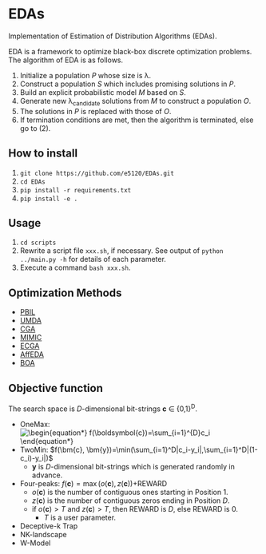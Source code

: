 # EDAs
Implementation of Estimation of Distribution Algorithms (EDAs).

EDA is a framework to optimize black-box discrete optimization problems.  
The algorithm of EDA is as follows.
1. Initialize a population *P* whose size is &lambda;.
2. Construct a population *S* which includes promising solutions in *P*.
3. Build an explicit probabilistic model *M* based on *S*.
4. Generate new &lambda;<sub>candidate</sub> solutions from *M* to construct a population *O*.
5. The solutions in *P* is replaced with those of *O*.
6. If termination conditions are met, then the algorithm is terminated, else go to (2).

## How to install
1. `git clone https://github.com/e5120/EDAs.git`
2. `cd EDAs`
3. `pip install -r requirements.txt`
4. `pip install -e .`

## Usage
1. `cd scripts`
2. Rewrite a script file `xxx.sh`, if necessary. See output of `python ../main.py -h` for details of each parameter.
3. Execute a command `bash xxx.sh`.

## Optimization Methods
- [PBIL](https://apps.dtic.mil/docs/citations/ADA282654)
- [UMDA](http://www.muehlenbein.org/estbin96.pdf)
- [CGA](https://ieeexplore.ieee.org/document/797971)
- [MIMIC](https://papers.nips.cc/paper/1328-mimic-finding-optima-by-estimating-probability-densities.pdf)
- [ECGA](https://www.researchgate.net/publication/2460502_Linkage_Learning_via_Probabilistic_Modeling_in_the_ECGA)
- [AffEDA](https://ieeexplore.ieee.org/document/6793952)
- [BOA](https://dl.acm.org/doi/pdf/10.5555/2933923.2933973)

## Objective function
The search space is *D*-dimensional bit-strings **c** &in; {0,1}<sup>D</sup>.
- OneMax: ![\begin{equation*}
f(\boldsymbol{c})=\sum_{i=1}^{D}c_i
\end{equation*}
](https://render.githubusercontent.com/render/math?math=%5Cdisplaystyle+%5Cbegin%7Bequation%2A%7D%0Af%28%5Cboldsymbol%7Bc%7D%29%3D%5Csum_%7Bi%3D1%7D%5E%7BD%7Dc_i%0A%5Cend%7Bequation%2A%7D%0A)
- TwoMin: $f(\bm{c}, \bm{y})=\min(\sum_{i=1}^D|c_i-y_i|,\sum_{i=1}^D|(1-c_i)-y_i|)$
  - $\bm{y}$ is *D*-dimensional bit-strings which is generated randomly in advance.
- Four-peaks: $f(\bm{c})=\max(o(\bm{c}),z(\bm{c}))+$REWARD
  - $o(\bm{c})$ is the number of contiguous ones starting in Position 1.
  - $z(\bm{c})$ is the number of contiguous zeros ending in Position *D*.
  - if $o(\bm{c}) > T$ and $z(\bm{c}) > T$, then REWARD is *D*, else REWARD is 0.
    - $T$ is a user parameter.
- Deceptive-k Trap
- NK-landscape
- W-Model
